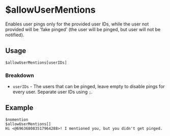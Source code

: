 # $allowUserMentions
Enables user pings only for the provided user IDs, while the user not provided will be 'fake pinged' (the user will be pinged, but user will not be notified).

## Usage
```
$allowUserMentions[userIDs]
```

### Breakdown
- `userIDs` - The users that can be pinged, leave empty to disable pings for every user. Separate user IDs using `;`.

## Example
```
$nomention
$allowUserMentions[]
Hi <@696368083517964288>! I mentioned you, but you didn't get pinged.
```
